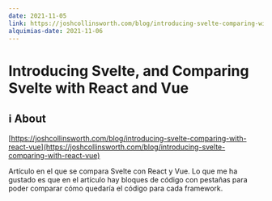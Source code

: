 ```yaml
---
date: 2021-11-05
link: https://joshcollinsworth.com/blog/introducing-svelte-comparing-with-react-vue
alquimias-date: 2021-11-06
---
```


# Introducing Svelte, and Comparing Svelte with React and Vue

## ℹ️ About

[https://joshcollinsworth.com/blog/introducing-svelte-comparing-with-react-vue](https://joshcollinsworth.com/blog/introducing-svelte-comparing-with-react-vue)

Artículo en el que se compara Svelte con React y Vue. Lo que me ha gustado es que en el artículo hay bloques de código con pestañas para poder comparar cómo quedaría el código para cada framework.

